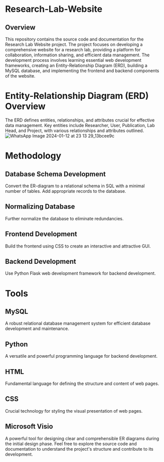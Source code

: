 # Research-Lab-Website
## Overview
This repository contains the source code and documentation for the Research Lab Website project. The project focuses on developing a comprehensive website for a research lab, providing a platform for collaboration, information sharing, and efficient data management. The development process involves learning essential web development frameworks, creating an Entity-Relationship Diagram (ERD), building a MySQL database, and implementing the frontend and backend components of the website.

# Entity-Relationship Diagram (ERD) Overview
The ERD defines entities, relationships, and attributes crucial for effective data management. Key entities include Researcher, User, Publication, Lab Head, and Project, with various relationships and attributes outlined.
![WhatsApp Image 2024-01-12 at 23 13 29_13bcee9c](https://github.com/HiraSardar123/Research-Lab-Website/assets/118585191/3acee304-cbc8-439a-bb30-20428b35307e)

# Methodology
## Database Schema Development

Convert the ER-diagram to a relational schema in SQL with a minimal number of tables.
Add appropriate records to the database.
## Normalizing Database

Further normalize the database to eliminate redundancies.
## Frontend Development

Build the frontend using CSS to create an interactive and attractive GUI.
## Backend Development

Use Python Flask web development framework for backend development.
# Tools
## MySQL

A robust relational database management system for efficient database development and maintenance.
## Python

A versatile and powerful programming language for backend development.
## HTML

Fundamental language for defining the structure and content of web pages.

## CSS

Crucial technology for styling the visual presentation of web pages.
## Microsoft Visio

A powerful tool for designing clear and comprehensible ER diagrams during the initial design phase.
Feel free to explore the source code and documentation to understand the project's structure and contribute to its development.
